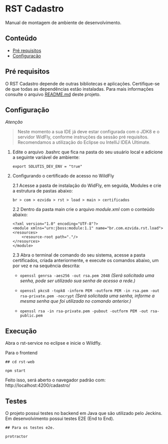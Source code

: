 # RST Cadastro

Manual de montagem de ambiente de desenvolvimento.

## Conteúdo

- [Pré requisitos](#pré-requisitos)
- [Configuração](#configuração)


## Pré requisitos

O RST Cadastro depende de outras bibliotecas e aplicações. Certifique-se de que todas as dependências estão instaladas. Para mais informações consulte o arquivo [README.md](../README.md) deste projeto.

## Configuração

*Atenção*

> Neste momento a sua IDE já deve estar configurada com o JDK8 e o servidor WidFly, conforme instruções da sessão pré requisitos. Recomendamos a utilização do Eclipse ou IntelliJ IDEA Ultimate.

1. Edite o arquivo .bashrc que fica na pasta do seu usuário local e adicione a seguinte variável de ambiente:

    ```
    export SOLUTIS_DEV_ENV = "true"
    ```

2. Configurando o certificado de acesso no WildFly

    2.1 Acesse a pasta de instalação do WidFly, em seguida, Modules e crie a estrutura de pastas abaixo:
    ```
    br > com > ezvida > rst > load > main > certificados
    ```
    2.2 Dentro da pasta main crie o arquivo _module.xml_ com o conteúdo abaixo:
    ```
    <?xml version="1.0" encoding="UTF-8"?>
    <module xmlns="urn:jboss:module:1.1" name="br.com.ezvida.rst.load">
    <resources>
        <resource-root path="."/>
    </resources>
    </module>
    ```
    2.3 Abra o terminal de comando do seu sistema, acesse a pasta certificados, criada anteriormente, e execute os comandos abaixo, um por vez e na sequência descrita:
    
    - ```openssl genrsa -aes256 -out rsa.pem 2048``` _(Será solicitada uma senha, pode ser utilizado sua senha de acesso a rede.)_
    
    - ```openssl pkcs8 -topk8 -inform PEM -outform PEM -in rsa.pem -out rsa-private.pem -nocrypt``` _(Será solicitada uma senha, informe  a mesma senha que foi utilizada no comando anterior.)_
    
    - ```openssl rsa -in rsa-private.pem -pubout -outform PEM -out rsa-public.pem```

## Execução

Abra o rst-service no eclipse e inicie o Wildfly. 

Para o frontend

```
## cd rst-web

npm start
```

Feito isso, será aberto o navegador padrão com: http://localhost:4200/cadastro/

## Testes

O projeto possui testes no backend em Java que são utilizado pelo Jeckins. Em desenvolvimento possui testes E2E (End to End). 

```
## Para os testes e2e.

protractor
```